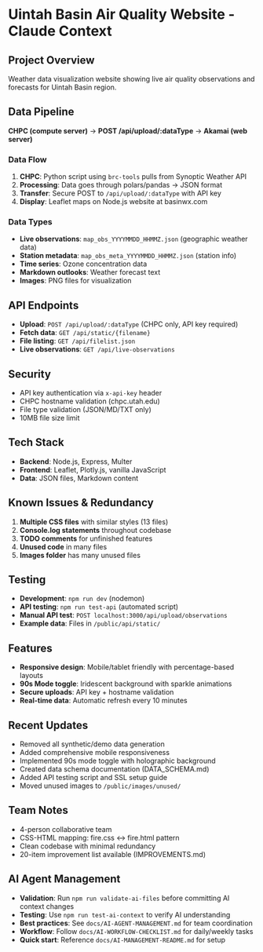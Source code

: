 # Uintah Basin Air Quality Website - Claude Context

## Project Overview
Weather data visualization website showing live air quality observations and forecasts for Uintah Basin region.

## Data Pipeline
**CHPC (compute server)** → **POST /api/upload/:dataType** → **Akamai (web server)**

### Data Flow
1. **CHPC**: Python script using `brc-tools` pulls from Synoptic Weather API
2. **Processing**: Data goes through polars/pandas → JSON format
3. **Transfer**: Secure POST to `/api/upload/:dataType` with API key
4. **Display**: Leaflet maps on Node.js website at basinwx.com

### Data Types
- **Live observations**: `map_obs_YYYYMMDD_HHMMZ.json` (geographic weather data)
- **Station metadata**: `map_obs_meta_YYYYMMDD_HHMMZ.json` (station info)
- **Time series**: Ozone concentration data
- **Markdown outlooks**: Weather forecast text
- **Images**: PNG files for visualization

## API Endpoints
- **Upload**: `POST /api/upload/:dataType` (CHPC only, API key required)
- **Fetch data**: `GET /api/static/{filename}`
- **File listing**: `GET /api/filelist.json`
- **Live observations**: `GET /api/live-observations`

## Security
- API key authentication via `x-api-key` header
- CHPC hostname validation (chpc.utah.edu)
- File type validation (JSON/MD/TXT only)
- 10MB file size limit

## Tech Stack
- **Backend**: Node.js, Express, Multer
- **Frontend**: Leaflet, Plotly.js, vanilla JavaScript
- **Data**: JSON files, Markdown content

## Known Issues & Redundancy
1. **Multiple CSS files** with similar styles (13 files)
2. **Console.log statements** throughout codebase
3. **TODO comments** for unfinished features
4. **Unused code** in many files
5. **Images folder** has many unused files

## Testing
- **Development**: `npm run dev` (nodemon)
- **API testing**: `npm run test-api` (automated script)
- **Manual API test**: `POST localhost:3000/api/upload/observations`
- **Example data**: Files in `/public/api/static/`

## Features
- **Responsive design**: Mobile/tablet friendly with percentage-based layouts
- **90s Mode toggle**: Iridescent background with sparkle animations
- **Secure uploads**: API key + hostname validation
- **Real-time data**: Automatic refresh every 10 minutes

## Recent Updates
- Removed all synthetic/demo data generation
- Added comprehensive mobile responsiveness
- Implemented 90s mode toggle with holographic background
- Created data schema documentation (DATA_SCHEMA.md)
- Added API testing script and SSL setup guide
- Moved unused images to `/public/images/unused/`

## Team Notes
- 4-person collaborative team
- CSS-HTML mapping: fire.css ↔ fire.html pattern
- Clean codebase with minimal redundancy
- 20-item improvement list available (IMPROVEMENTS.md)

## AI Agent Management
- **Validation**: Run `npm run validate-ai-files` before committing AI context changes
- **Testing**: Use `npm run test-ai-context` to verify AI understanding
- **Best practices**: See `docs/AI-AGENT-MANAGEMENT.md` for team coordination
- **Workflow**: Follow `docs/AI-WORKFLOW-CHECKLIST.md` for daily/weekly tasks
- **Quick start**: Reference `docs/AI-MANAGEMENT-README.md` for setup